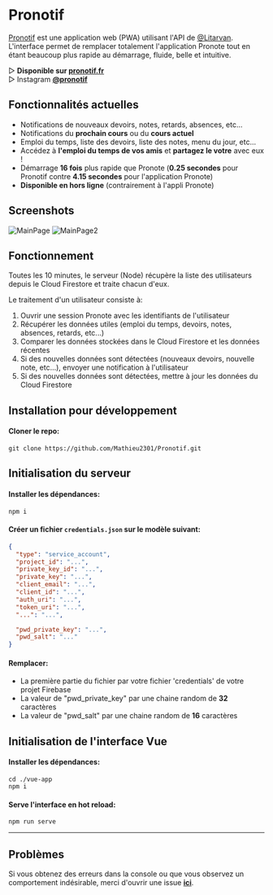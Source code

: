 # Pronotif

[Pronotif](https://pronotif.fr/) est une application web (PWA) utilisant l'API de [@Litarvan](https://github.com/Litarvan).  
L'interface permet de remplacer totalement l'application Pronote tout en étant beaucoup plus rapide au démarrage, fluide, belle et intuitive.

▷ **Disponible sur [pronotif.fr](https://pronotif.fr/)**  
▷ Instagram [**@pronotif**](https://www.instagram.com/pronotif/)


## Fonctionnalités actuelles
  - Notifications de nouveaux devoirs, notes, retards, absences, etc...
  - Notifications du **prochain cours** ou du **cours actuel**
  - Emploi du temps, liste des devoirs, liste des notes, menu du jour, etc...
  - Accédez à **l'emploi du temps de vos amis** et **partagez le votre** avec eux !
  - Démarrage **16 fois** plus rapide que Pronote (**0.25 secondes** pour Pronotif contre **4.15 secondes** pour l'application Pronote)
  - **Disponible en hors ligne** (contrairement à l'appli Pronote)

## Screenshots

![MainPage](https://i.imgur.com/7IYuwXH.png)
![MainPage2](https://i.imgur.com/jxqyEdt.png)

## Fonctionnement

Toutes les 10 minutes, le serveur (Node) récupère la liste des utilisateurs depuis le Cloud Firestore et traite chacun d'eux.

Le traitement d'un utilisateur consiste à:
  1. Ouvrir une session Pronote avec les identifiants de l'utilisateur
  2. Récupérer les données utiles (emploi du temps, devoirs, notes, absences, retards, etc...)
  3. Comparer les données stockées dans le Cloud Firestore et les données récentes
  4. Si des nouvelles données sont détectées (nouveaux devoirs, nouvelle note, etc...), envoyer une notification à l'utilisateur
  5. Si des nouvelles données sont détectées, mettre à jour les données du Cloud Firestore

## Installation pour développement

#### Cloner le repo:
```
git clone https://github.com/Mathieu2301/Pronotif.git
```

## Initialisation du serveur

#### Installer les dépendances:
```
npm i
```

#### Créer un fichier `credentials.json` sur le modèle suivant:
```json
{
  "type": "service_account",
  "project_id": "...",
  "private_key_id": "...",
  "private_key": "...",
  "client_email": "...",
  "client_id": "...",
  "auth_uri": "...",
  "token_uri": "...",
  "...": "...",

  "pwd_private_key": "...",
  "pwd_salt": "..."
}
```

#### Remplacer:
- La première partie du fichier par votre fichier 'credentials' de votre projet Firebase
- La valeur de "pwd_private_key" par une chaine random de **32** caractères
- La valeur de "pwd_salt" par une chaine random de **16** caractères

## Initialisation de l'interface Vue

#### Installer les dépendances:
```
cd ./vue-app
npm i
```

#### Serve l'interface en hot reload:
```
npm run serve
```

___
## Problèmes

 Si vous obtenez des erreurs dans la console ou que vous observez un comportement indésirable, merci d'ouvrir une issue [**ici**](https://github.com/Mathieu2301/Pronotif/issues).
